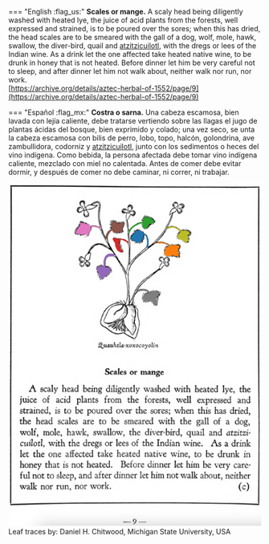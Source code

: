 
=== "English :flag_us:"
    **Scales or mange.** A scaly head being diligently washed with heated lye, the juice of acid plants from the forests, well expressed and strained, is to be poured over the sores; when this has dried, the head scales are to be smeared with the gall of a dog, wolf, mole, hawk, swallow, the diver-bird, quail and [atzitzicuilotl](atzitzicuilotl.md), with the dregs or lees of the Indian wine. As a drink let the one affected take heated native wine, to be drunk in honey that is not heated. Before dinner let him be very careful not to sleep, and after dinner let him not walk about, neither walk nor run, nor work.  
    [https://archive.org/details/aztec-herbal-of-1552/page/9](https://archive.org/details/aztec-herbal-of-1552/page/9)  


=== "Español :flag_mx:"
    **Costra o sarna.**  Una cabeza escamosa, bien lavada con lejía caliente, debe tratarse vertiendo sobre las llagas el jugo de plantas ácidas del bosque, bien exprimido y colado; una vez seco, se unta la cabeza escamosa con bilis de perro, lobo, topo, halcón, golondrina, ave zambullidora, codorniz y [atzitzicuilotl](atzitzicuilotl.md), junto con los sedimentos o heces del vino indígena. Como bebida, la persona afectada debe tomar vino indígena caliente, mezclado con miel no calentada. Antes de comer debe evitar dormir, y después de comer no debe caminar, ni correr, ni trabajar.  


![D_p009.png](assets/D_p009.png)  
Leaf traces by: Daniel H. Chitwood, Michigan State University, USA  